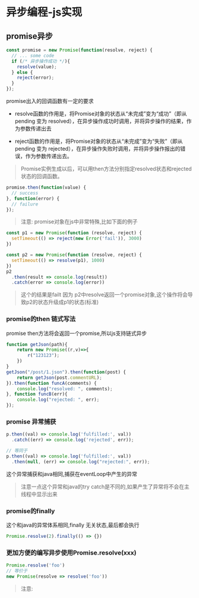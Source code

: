 # 异步编程-js实现

## promise异步

```javascript
const promise = new Promise(function(resolve, reject) {
  // ... some code
  if (/* 异步操作成功 */){
    resolve(value);
  } else {
    reject(error);
  }
});
```

promise出入的回调函数有一定的要求

- resolve函数的作用是，将Promise对象的状态从“未完成”变为“成功”（即从 pending 变为 resolved），在异步操作成功时调用，并将异步操作的结果，作为参数传递出去

- reject函数的作用是，将Promise对象的状态从“未完成”变为“失败”（即从 pending 变为 rejected），在异步操作失败时调用，并将异步操作报出的错误，作为参数传递出去。

> Promise实例生成以后，可以用then方法分别指定resolved状态和rejected状态的回调函数。


```javascript
promise.then(function(value) {
  // success
}, function(error) {
  // failure
});
```

> 注意: promise对象在js中非常特殊,比如下面的例子

```JavaScript
const p1 = new Promise(function (resolve, reject) {
  setTimeout(() => reject(new Error('fail')), 3000)
})

const p2 = new Promise(function (resolve, reject) {
  setTimeout(() => resolve(p1), 1000)
})
p2
  .then(result => console.log(result))
  .catch(error => console.log(error))
```

> 这个的结果是failt 因为 p2中resolve返回一个promise对象,这个操作将会导致p2的状态升级成p1的状态(标准)

### promise的then 链式写法

promise then方法将会返回一个promise,所以js支持链式异步

```javascript
function getJson(path){
    return new Promise((r,v)=>{
        r("123123");
    })
}
getJson("/post/1.json").then(function(post) {
    return getJson(post.commentURL);
}).then(function funcA(comments) {
    console.log("resolved: ", comments);
}, function funcB(err){
    console.log("rejected: ", err);
});
```

### promise 异常捕获

```javascript
p.then((val) => console.log('fulfilled:', val))
  .catch((err) => console.log('rejected', err));

// 等同于
p.then((val) => console.log('fulfilled:', val))
  .then(null, (err) => console.log("rejected:", err));
```

这个异常捕获和java相同,捕获在eventLoop中产生的异常

> 注意一点这个异常和java的try catch是不同的,如果产生了异常将不会在主线程中显示出来

### promise的finally

这个和java的异常体系相同,finally 无关状态,最后都会执行

```javascript
Promise.resolve(2).finally(() => {})
```

### 更加方便的编写异步使用Promise.resolve(xxx)

```JavaScript
Promise.resolve('foo')
// 等价于
new Promise(resolve => resolve('foo'))
```

> 注意: 